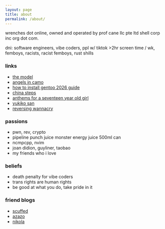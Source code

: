 ```yaml
---
layout: page
title: about
permalink: /about/
---
```


wrenches dot online, owned and operated by prof cane llc pte ltd shell corp inc org dot com. 

dni: software engineers, vibe coders, ppl w/ tiktok >2hr screen time / wk, femboys, racists, racist femboys, rust shills

### links

- [the model](https://www.youtube.com/watch?v=eT-hHc9x_2c)
- [angels in camo](https://www.youtube.com/watch?v=Egxg01Gd9Ws)
- [how to install gentoo 2026 guide](https://www.youtube.com/watch?v=OZDyH_vu5QM)
- [china steps](https://www.youtube.com/watch?v=HatWZVfxHUk)
- [anthems for a seventeen year old girl](https://www.youtube.com/watch?v=9XffxfvcLFA)
- [yukiko san](https://www.youtube.com/watch?v=i32MroZp7yE)
- [reversing wannacry](https://www.youtube.com/watch?v=Sv8yu12y5zM)

### passions
- pwn, rev, crypto
- pipeline punch juice monster energy juice 500ml can
- ncmpcpp, nvim
- joan didion, guyliner, taobao
- my friends who i love

### beliefs
- death penalty for vibe coders
- trans rights are human rights
- be good at what you do, take pride in it

### friend blogs
- [scuffed](https://scuffed.online)
- [azazo](http://azazo.me)
- [nikola](https://ndgsghdj.github.io)
